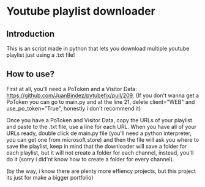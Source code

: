 # Youtube playlist downloader

## Introduction

This is an script made in python that lets you download multiple youtube playlist just using a .txt file!

## How to use?

First at all, you'll need a PoToken and a Visitor Data: https://github.com/JuanBindez/pytubefix/pull/209.
(If you don't wanna get a PoToken you can go to main.py and at the line 21, delete client="WEB" and use_po_token="True", honestly i don't recommend it)

Once you have a PoToken and Visitor Data, copy the URLs of your playlist and paste to the .txt file, use a line for each URL.
When you have all of your URLs ready, double click de main.py file (you'll need a python interpreter, you can get one from microsoft store) and then the file will ask you where to save the playlist,
keep in mind that the downloader will save a folder for each playlist, but it will not create a folder for each channel, instead, you'll do it (sorry i did'nt know how to create a folder for every channel).

(by the way, i know there are plenty more effiency projects, but this project its just for make a bigger portfolio)

